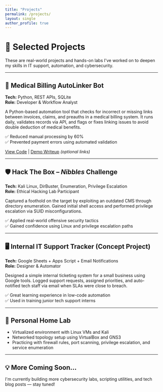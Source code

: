 ```yaml
---
title: "Projects"
permalink: /projects/
layout: single
author_profile: true
---
```


# 🧠 Selected Projects


These are real-world projects and hands-on labs I've worked on to deepen my skills in IT support, automation, and cybersecurity.

---

## 🔗 Medical Billing AutoLinker Bot

**Tech:** Python, REST APIs, SQLite  
**Role:** Developer & Workflow Analyst

A Python-based automation tool that checks for incorrect or missing links between invoices, claims, and preauths in a medical billing system. It runs daily, validates records via API, and flags or fixes linking issues to avoid double deduction of medical benefits.

✅ Reduced manual processing by 60%  
✅ Prevented payment errors using automated validation

[View Code](#) | [Demo Writeup](#) *(optional links)*

---

## 🛡️ Hack The Box – *Nibbles* Challenge

**Tech:** Kali Linux, DirBuster, Enumeration, Privilege Escalation  
**Role:** Ethical Hacking Lab Participant

Captured a foothold on the target by exploiting an outdated CMS through directory enumeration. Gained initial shell access and performed privilege escalation via SUID misconfigurations.

✅ Applied real-world offensive security tactics  
✅ Gained confidence using Linux and privilege escalation paths

---

## 🖥️ Internal IT Support Tracker (Concept Project)

**Tech:** Google Sheets + Apps Script + Email Notifications  
**Role:** Designer & Automator

Designed a simple internal ticketing system for a small business using Google tools. Logged support requests, assigned priorities, and auto-notified tech staff via email when SLAs were close to breach.

✅ Great learning experience in low-code automation  
✅ Used in training junior tech support interns

---

## 🔧 Personal Home Lab

- Virtualized environment with Linux VMs and Kali
- Networked topology setup using VirtualBox and GNS3
- Practicing with firewall rules, port scanning, privilege escalation, and service enumeration

---

## 💡 More Coming Soon...

I'm currently building more cybersecurity labs, scripting utilities, and tech blog posts — stay tuned!

